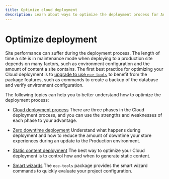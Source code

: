 ```yaml
---
title: Optimize cloud deployment
description: Learn about ways to optimize the deployment process for Adobe Commerce on cloud infrastructure projects, including reducing downtime, static content deployment, scenario-based deployment, and smart wizards.
---
```


# Optimize deployment

Site performance can suffer during the deployment process. The length of time a site is in maintenance mode when deploying to a production site depends on many factors, such as environment configuration and the amount of content a site contains. The first best practice for optimizing your Cloud deployment is to [upgrade to use `ece-tools`](../dev-tools/install-package.md) to benefit from the package features, such as commands to create a backup of the database and verify environment configuration.

The following topics can help you to better understand how to optimize the deployment process:

-  [Cloud deployment process](process.md)
    There are three phases in the Cloud deployment process, and you can use the strengths and weaknesses of each phase to your advantage.

-  [Zero downtime deployment](reduce-downtime.md)
    Understand what happens during deployment and how to reduce the amount of downtime your store experiences during an update to the Production environment.

-  [Static content deployment](static-content.md)
    The best way to optimize your Cloud deployment is to control how and when to generate static content.

-  [Smart wizards](smart-wizards.md)
    The `ece-tools` package provides the smart wizard commands to quickly evaluate your project configuration.
